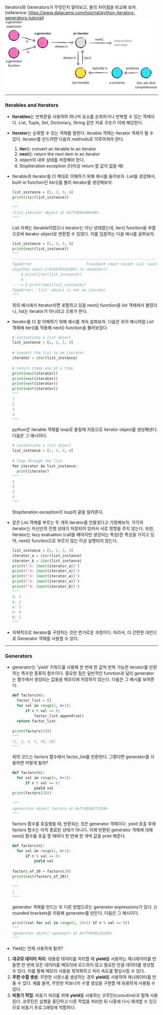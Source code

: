 Iterators와 Generators가 무엇인지 알아보고, 둘의 차이점을 비교해 보자. (reference: https://www.datacamp.com/tutorial/python-iterators-generators-tutorial)
![Alt text](iterator_generator.png)
- - -
### **Iterables and Iterators**

- **Iterables**는 반복문을 사용하여 하나씩 요소를 순회하거나 반복할 수 있는 객체이다. List, Tuple, Set, Dictionary, String 같은 자료 구조가 이에 해당한다.
- **Iterator**는 순회할 수 있는 객체를 말한다. iterable 객체는 Iterator 객체가 될 수 있다. iterator를 만드려면 다음의 methods로 이루어져야 한다.
    1. __iter__(): convert an iterable to an iterator
    2. __next__(): return the next item in an iterator
    3. object의 내부 상태를 저장해야 한다.
    4. StopIteration exception (더이상 return 할 값이 없을 때)
- Iterable과 iterator를 더 제대로 이해하기 위해 예시를 들어보자. List를 생성해서, built-in function인 iter()를 불러 iterator를 생성해보자.
    
    ```python
    list_instance = [1, 2, 3, 4]
    print(iter(list_instance))
    
    """
    <list_iterator object at 0x7fd946309e90>
    """
    ```
    
    List 자체는 iterable이였으나 iterator는 아닌 상태였는데, iter() function을 부름으로써 iterator object로 변환할 수 있었다. 이를 입증하는 다음 예시를 살펴보자.
    
    ```python
    list_instance = [1, 2, 3, 4]
    print(next(list_instance))
    """
    --------------------------------------------------------------------
    TypeError                         Traceback (most recent call last)
    <ipython-input-2-0cb076ed2d65> in <module>()
        3 print(iter(list_instance))
        4
    ----> 5 print(next(list_instance))
    TypeError: 'list' object is not an iterator
    """
    ```
    
    위의 예시에서 iterator라면 포함하고 있을 next() function을 list 객채에서 불렀더니, list는 iterator가 아니라고 오류가 뜬다. 
    
- Iterator를 더 잘 이해하기 위해 예시를 계속 살펴보자. 다음은 위의 예시처럼 List 객체에 iter()를 적용해 next() function을 불러보았다.
    
    ```python
    # instantiate a list object
    list_instance = [1, 2, 3, 4]
    
    # convert the list to an iterator
    iterator = iter(list_instance)
    
    # return items one at a time
    print(next(iterator))
    print(next(iterator))
    print(next(iterator))
    print(next(iterator))
    """
    1
    2
    3
    4
    """
    ```
    
    python은 iterable 객체를 loop로 돌릴때 자동으로 iterator object를 생성해낸다. 다음은 그 예시이다. 
    
    ```python
    # instantiate a list object
    list_instance = [1, 2, 3, 4]
    
    # loop through the list
    for iterator in list_instance:
      print(iterator)
    """
    1
    2
    3
    4
    """
    ```
    
    StopIteration exception이 loop의 끝을 알려준다. 
    
- 같은 List 객체를 부르는 두 개의 iterator를 만들었다고 가정해보자. 각각의 iterator는 자신만의 진행 상태가 저장되어 있어서 서로 영향을 주지 않는다. 또한, Iterator는 lazy evaluation (call을 해야지만 생성되는 특성)한 특성을 가지고 있어, next() function으로 부르지 않는 이상 실행되지 않는다.
    
    ```python
    list_instance = [1, 2, 3, 4]
    iterator_a = iter(list_instance)
    iterator_b = iter(list_instance)
    print(f"A: {next(iterator_a)}")
    print(f"A: {next(iterator_a)}")
    print(f"A: {next(iterator_a)}")
    print(f"A: {next(iterator_a)}")
    print(f"B: {next(iterator_b)}")
    """
    A: 1
    A: 2
    A: 3
    A: 4
    B: 1
    """
    ```
    
- 자체적으로 iterator를 구현하는 것은 번거로운 과정이다. 따라서, 더 간편한 대안으로 Generator 객체를 사용할 수 있다.
- - -
### **Generators**

- generator는 ‘yield’ 키워드를 사용해 한 번에 한 값씩 반복 가능한 iterator를 반환하는 특수한 종류의 함수이다. 중요한 점은 일반적인 function과 달리 generator는 함수에서 생성되는 값들을 메모리에 저장하지 않는다. 다음은 그 예시를 보여준다.
    
    ```python
    def factors(n):
      factor_list = []
      for val in range(1, n+1):
          if n % val == 0:
              factor_list.append(val)
      return factor_list
    
    print(factors(20))
    """
    [1, 2, 4, 5, 10, 20]
    """
    ```
    
    위의 코드는 factors 함수에서 factor_list를 반환한다. 그렇다면 generator를 사용하면 어떻게 될까? 
    
    ```python
    def factors(n):
      for val in range(1, n+1):
          if n % val == 0:
              yield val
    print(factors(20))
    
    """
    <generator object factors at 0x7fd938271350>
    """
    ```
    
    factors 함수를 호출했을 때, 반환되는 것은 generator 객체이다. yield 호출 후에 factors 함수는 아직 종료된 상태가 아니다. 이제 반환된 generator 객체에 대해 next() 함수를 호출 할 때마다 한 번에 한 개씩 값을 print 해준다. 
    
    ```python
    def factors(n):
      for val in range(1, n+1):
          if n % val == 0:
              yield val
             
    factors_of_20 = factors(20)
    print(next(factors_of_20))
    
    """
    1
    """
    ```
    
    generator 객체를 만드는 또 다른 방법으로는 generator expressions가 있다. () rounded brackets을 이용해 generator를 만든다. 다음은 그 예시이다.
    
    ```python
    print((val for val in range(1, 20+1) if n % val == 0))
    """
    <generator object <genexpr> at 0x7fd940c31e50>
    """
    ```

- Yield는 언제 사용하게 될까?
1. **대규모 데이터 처리**: 대용량 데이터를 처리할 때 **yield**를 사용하는 제너레이터를 만들면 한 번에 모든 데이터를 메모리에 로드하지 않고 필요한 만큼 데이터를 생성할 수 있다. 이를 통해 메모리 사용을 최적화하고 처리 속도를 향상시킬 수 있다.
2. **무한 수열 생성**: 무한한 시퀀스를 생성하는 경우 **yield**를 사용하여 제너레이터를 만들 수 있다. 예를 들어, 무한한 피보나치 수열 생성을 구현할 때 유용하게 사용될 수 있다.
3. **비동기 작업**: 비동기 처리를 위해 **yield**를 사용하는 코루틴(coroutine)과 함께 사용된다. 코루틴은 실행을 중단하고 다른 작업을 처리한 뒤 나중에 다시 재개할 수 있으므로 비동기 프로그래밍에 적합하다.

